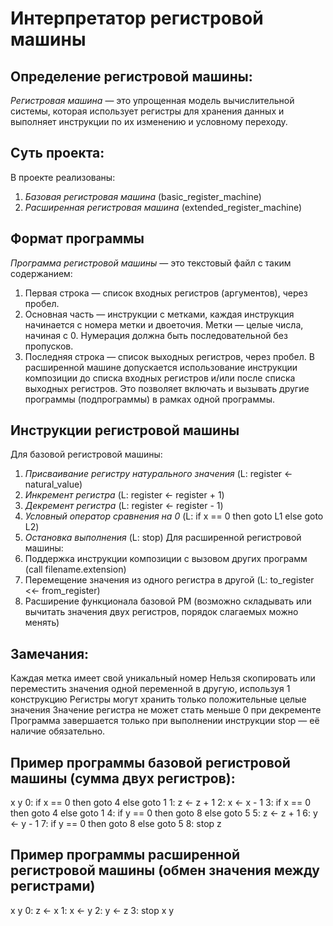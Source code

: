 # Интерпретатор регистровой машины

## Определение регистровой машины:

_Регистровая машина_ — это упрощенная модель вычислительной системы, которая использует регистры для хранения данных и выполняет инструкции по их изменению и условному переходу.

## Суть проекта:

В проекте реализованы:
1. _Базовая регистровая машина_ (basic_register_machine)
2. _Расширенная регистровая машина_ (extended_register_machine)

## Формат программы

_Программа регистровой машины_ — это текстовый файл с таким содержанием:
1. Первая строка — список входных регистров (аргументов), через пробел.
2. Основная часть — инструкции с метками, каждая инструкция начинается с номера метки и двоеточия. Метки — целые числа, начиная с 0.
   Нумерация должна быть последовательной без пропусков.
3. Последняя строка — список выходных регистров, через пробел.
В расширенной машине допускается использование инструкции композиции до списка входных регистров и/или после списка выходных регистров. Это позволяет включать и вызывать другие программы (подпрограммы) в рамках одной программы.

## Инструкции регистровой машины
Для базовой регистровой машины:
  1. _Присваивание регистру натурального значения_ (L: register <- natural_value)
  2. _Инкремент регистра_ (L: register <- register + 1)
  3. _Декремент регистра_ (L: register <- register - 1)
  4. _Условный оператор сравнения на 0_ (L: if x == 0 then goto L1 else goto L2)
  5. _Остановка выполнения_ (L: stop)
Для расширенной регистровой машины:
  1. Поддержка инструкции композиции с вызовом других программ (call filename.extension)
  2. Перемещение значения из одного регистра в другой (L: to_register <<- from_register)
  3. Расширение функционала базовой РМ (возможно складывать или вычитать значения двух регистров, порядок слагаемых можно менять)

## Замечания:
Каждая метка имеет свой уникальный номер
Нельзя скопировать или переместить значения одной переменной в другую, используя 1 конструкцию
Регистры могут хранить только положительные целые значения
Значение регистра не может стать меньше 0 при декременте
Программа завершается только при выполнении инструкции stop — её наличие обязательно.

## Пример программы базовой регистровой машины (сумма двух регистров):
x y
0: if x == 0 then goto 4 else goto 1
1: z <- z + 1
2: x <- x - 1
3: if x == 0 then goto 4 else goto 1
4: if y == 0 then goto 8 else goto 5
5: z <- z + 1
6: y <- y - 1
7: if y == 0 then goto 8 else goto 5
8: stop
z

## Пример программы расширенной регистровой машины (обмен значения между регистрами)
x y
0: z <- x
1: x <- y
2: y <- z
3: stop
x y